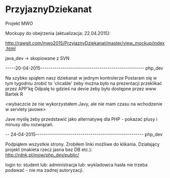 ﻿# PrzyjaznyDziekanat
Projekt MWO

Mockupy do obejrzenia (aktualizacja: 22.04.2015):

http://rawgit.com/mwo2015/PrzyjaznyDziekanat/master/view_mockup/index.html

java_dev -> skopiowane z SVN


-----20-04-2015---------------------------------------------------
php_dev

Na szybko spiąłem nasz dziekanat w jednym kontrolerze
Postaram się w tym tygodniu zrobić to 'clicable' żeby można było na prezentacji przeklikać przez APP'kę
Odpalę to gdzieś na devie żeby było dostępne przez www
Bartek R

<wybaczcie że nie wykorzystałem Javy, ale nie mam czasu na wchodzenie w servlety javowe>

 Jave myślę żeby przedstawić jako alternatywę dla PHP - pokazać plusy i minusy obu rozwiązań.

-- 24-04-2015-----------------------------------------------------
php_dev

Podpiąłem wszystkie strony. Zrobiłem linki możliwe do klikania.
Działający projekt (makieta rzecz jasna bez DB etc.):
http://rdnk.pl/mow/php_dev/public/

login to:
student
lub:
administracja
lub:
wykladowca
hasła nie trzeba podawać - nie ma zadnej autoryzacji.